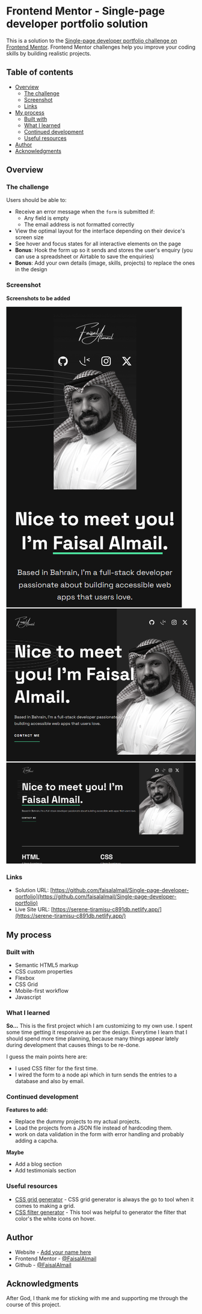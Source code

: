 # Frontend Mentor - Single-page developer portfolio solution

This is a solution to the [Single-page developer portfolio challenge on Frontend Mentor](https://www.frontendmentor.io/challenges/singlepage-developer-portfolio-bBVj2ZPi-x). Frontend Mentor challenges help you improve your coding skills by building realistic projects. 

## Table of contents

- [Overview](#overview)
  - [The challenge](#the-challenge)
  - [Screenshot](#screenshot)
  - [Links](#links)
- [My process](#my-process)
  - [Built with](#built-with)
  - [What I learned](#what-i-learned)
  - [Continued development](#continued-development)
  - [Useful resources](#useful-resources)
- [Author](#author)
- [Acknowledgments](#acknowledgments)



## Overview

### The challenge

Users should be able to:

- Receive an error message when the `form` is submitted if:
  - Any field is empty
  - The email address is not formatted correctly
- View the optimal layout for the interface depending on their device's screen size
- See hover and focus states for all interactive elements on the page
- **Bonus**: Hook the form up so it sends and stores the user's enquiry (you can use a spreadsheet or Airtable to save the enquiries)
- **Bonus**: Add your own details (image, skills, projects) to replace the ones in the design

### Screenshot

**Screenshots to be added**

![mobile view](screenshots/mobile.png)
![Tablet view](screenshots/tablet.png)
![Desktop view](screenshots/desktop.png)


### Links

- Solution URL: [https://github.com/faisalalmail/Single-page-developer-portfolio](https://github.com/faisalalmail/Single-page-developer-portfolio)
- Live Site URL: [https://serene-tiramisu-c891db.netlify.app/](https://serene-tiramisu-c891db.netlify.app/)

## My process

### Built with

- Semantic HTML5 markup
- CSS custom properties
- Flexbox
- CSS Grid
- Mobile-first workflow
- Javascript


### What I learned

**So...** This is the first project which I am customizing to my own use. I spent some time getting it responsive as per the design. Everytime I learn that I should spend more time planning, because many things appear lately during development that causes things to be re-done.

I guess the main points here are:

- I used CSS filter for the first time.
- I wired the form to a node api which in turn sends the entries to a database and also by email.

### Continued development

**Features to add:**
- Replace the dummy projects to my actual projects.
- Load the projects from a JSON file instead of hardcoding them.
- work on data validation in the form with error handling and probably adding a capcha.

**Maybe**
- Add a blog section
- Add testimonials section



### Useful resources

- [CSS grid generator](https://cssgrid-generator.netlify.app/) - CSS grid generator is always the go to tool when it comes to making a grid.
- [CSS filter generator](https://angel-rs.github.io/css-color-filter-generator/) - This tool was helpful to generator the filter that color's the white icons on hover.


## Author

- Website - [Add your name here](https://www.your-site.com)
- Frontend Mentor - [@FaisalAlmail](https://www.frontendmentor.io/profile/faisalalmail)
- Github - [@FaisalAlmail](https://github.com/faisalalmail)



## Acknowledgments

After God, I thank me for sticking with me and supporting me through the course of this project.

